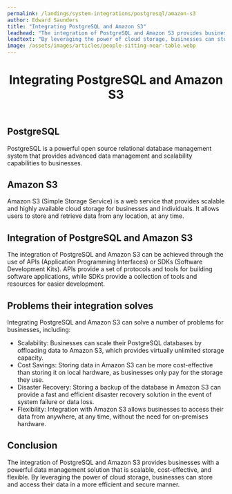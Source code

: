 ```yaml
---
permalink: /landings/system-integrations/postgresql/amazon-s3
author: Edward Saunders
title: "Integrating PostgreSQL and Amazon S3"
leadhead: "The integration of PostgreSQL and Amazon S3 provides businesses with a powerful data management solution that is scalable, cost-effective, and flexible"
leadtext: "By leveraging the power of cloud storage, businesses can store and access their data in a more efficient and secure manner."
image: /assets/images/articles/people-sitting-near-table.webp
---
```

<div class="arttext">	<header>
		<h1>Integrating PostgreSQL and Amazon S3</h1>
	</header>
	<main>
		<h2>PostgreSQL</h2>
		<p>PostgreSQL is a powerful open source relational database management system that provides advanced data management and scalability capabilities to businesses.</p>
		<h2>Amazon S3</h2>
		<p>Amazon S3 (Simple Storage Service) is a web service that provides scalable and highly available cloud storage for businesses and individuals. It allows users to store and retrieve data from any location, at any time.</p>
		<h2>Integration of PostgreSQL and Amazon S3</h2>
		<p>The integration of PostgreSQL and Amazon S3 can be achieved through the use of APIs (Application Programming Interfaces) or SDKs (Software Development Kits). APIs provide a set of protocols and tools for building software applications, while SDKs provide a collection of tools and resources for easier development.</p>
		<h2>Problems their integration solves</h2>
		<p>Integrating PostgreSQL and Amazon S3 can solve a number of problems for businesses, including:</p>
		<ul>
			<li>Scalability: Businesses can scale their PostgreSQL databases by offloading data to Amazon S3, which provides virtually unlimited storage capacity.</li>
			<li>Cost Savings: Storing data in Amazon S3 can be more cost-effective than storing it on local hardware, as businesses only pay for the storage they use.</li>
			<li>Disaster Recovery: Storing a backup of the database in Amazon S3 can provide a fast and efficient disaster recovery solution in the event of system failure or data loss.</li>
			<li>Flexibility: Integration with Amazon S3 allows businesses to access their data from anywhere, at any time, without the need for on-premises hardware.</li>
		</ul>
		<h2>Conclusion</h2>
		<p>The integration of PostgreSQL and Amazon S3 provides businesses with a powerful data management solution that is scalable, cost-effective, and flexible. By leveraging the power of cloud storage, businesses can store and access their data in a more efficient and secure manner.</p>
	</main>
</div>